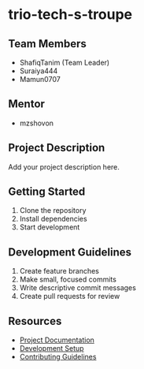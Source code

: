# trio-tech-s-troupe

## Team Members
- ShafiqTanim (Team Leader)
- Suraiya444
- Mamun0707

## Mentor
- mzshovon

## Project Description
Add your project description here.

## Getting Started
1. Clone the repository
2. Install dependencies
3. Start development

## Development Guidelines
1. Create feature branches
2. Make small, focused commits
3. Write descriptive commit messages
4. Create pull requests for review

## Resources
- [Project Documentation](docs/)
- [Development Setup](docs/setup.md)
- [Contributing Guidelines](CONTRIBUTING.md)
